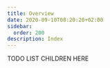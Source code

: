 ```yaml
---
title: Overview
date: 2020-09-10T08:20:20+02:00
sidebar:
  order: 200
description: Index
---
```



TODO LIST CHILDREN HERE